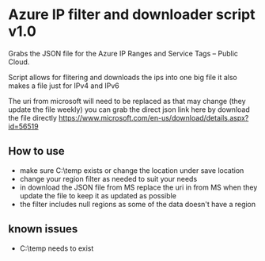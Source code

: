 # Azure IP filter and downloader script v1.0
Grabs the JSON file for the Azure IP Ranges and Service Tags – Public Cloud.

Script allows for flitering and downloads the ips into one big file it also makes a file just for IPv4 and IPv6

The uri from microsoft will need to be replaced as that may change (they update the file weekly) you can grab the direct json link here by download the file directly https://www.microsoft.com/en-us/download/details.aspx?id=56519

## How to use
* make sure C:\temp exists or change the location under save location
* change your region filter as needed to suit your needs
* in download the JSON file from MS replace the uri in from MS when they update the file to keep it as updated as possible
* the filter includes null regions as some of the data doesn't have a region

## known issues
* C:\temp needs to exist
